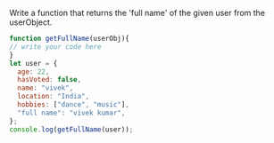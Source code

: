 Write a function that returns the 'full name' of the given user from the userObject.

```js
function getFullName(userObj){
// write your code here
}
let user = {
  age: 22,
  hasVoted: false,
  name: "vivek",
  location: "India",
  hobbies: ["dance", "music"],
  "full name": "vivek kumar",
};
console.log(getFullName(user));

```
